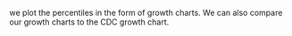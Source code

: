 we plot the percentiles in the form of growth charts. We can also compare our growth charts to the CDC growth chart.